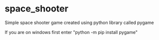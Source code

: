 # space_shooter
Simple space shooter game created using python library called pygame

If you are on windows first enter "python -m pip install pygame"
